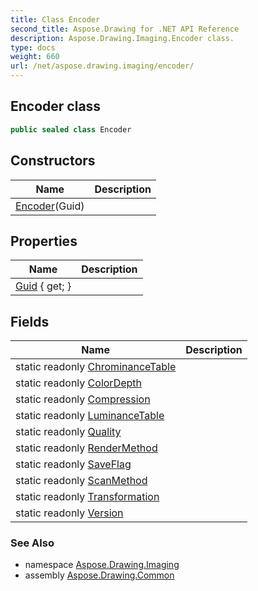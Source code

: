 ```yaml
---
title: Class Encoder
second_title: Aspose.Drawing for .NET API Reference
description: Aspose.Drawing.Imaging.Encoder class. 
type: docs
weight: 660
url: /net/aspose.drawing.imaging/encoder/
---
```

## Encoder class

```csharp
public sealed class Encoder
```

## Constructors

| Name | Description |
| --- | --- |
| [Encoder](encoder/)(Guid) |  |

## Properties

| Name | Description |
| --- | --- |
| [Guid](../../aspose.drawing.imaging/encoder/guid/) { get; } |  |

## Fields

| Name | Description |
| --- | --- |
| static readonly [ChrominanceTable](../../aspose.drawing.imaging/encoder/chrominancetable/) |  |
| static readonly [ColorDepth](../../aspose.drawing.imaging/encoder/colordepth/) |  |
| static readonly [Compression](../../aspose.drawing.imaging/encoder/compression/) |  |
| static readonly [LuminanceTable](../../aspose.drawing.imaging/encoder/luminancetable/) |  |
| static readonly [Quality](../../aspose.drawing.imaging/encoder/quality/) |  |
| static readonly [RenderMethod](../../aspose.drawing.imaging/encoder/rendermethod/) |  |
| static readonly [SaveFlag](../../aspose.drawing.imaging/encoder/saveflag/) |  |
| static readonly [ScanMethod](../../aspose.drawing.imaging/encoder/scanmethod/) |  |
| static readonly [Transformation](../../aspose.drawing.imaging/encoder/transformation/) |  |
| static readonly [Version](../../aspose.drawing.imaging/encoder/version/) |  |

### See Also

* namespace [Aspose.Drawing.Imaging](../../aspose.drawing.imaging/)
* assembly [Aspose.Drawing.Common](../../)


